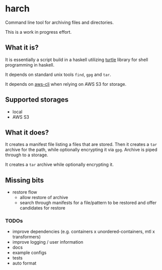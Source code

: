 # harch

Command line tool for archiving files and directories.

This is a work in progress effort.

## What it is?

It is essentially a script build in a haskell utilizing [turtle](http://hackage.haskell.org/package/turtle) library for shell programming in haskell.

It depends on standard unix tools `find`, `gpg` and `tar`.

It depends on [aws-cli](https://aws.amazon.com/cli/) when relying on AWS S3 for storage.

## Supported storages

- local
- AWS S3

## What it does?

It creates a manifest file listing a files that are stored. Then it creates a `tar` archive for the path, while optionally encrypting it via `gpg`. Archive is piped through to a storage.

It creates a `tar` archive while optionally encrypting it.

## Missing bits

- restore flow
  - allow restore of archive
  - search through manifests for a file/pattern to be restored and offer candidates for restore

### TODOs

- improve dependencies (e.g. containers x unordered-containers, mtl x transformers)
- improve logging / user information
- docs
- example configs
- tests
- auto format

